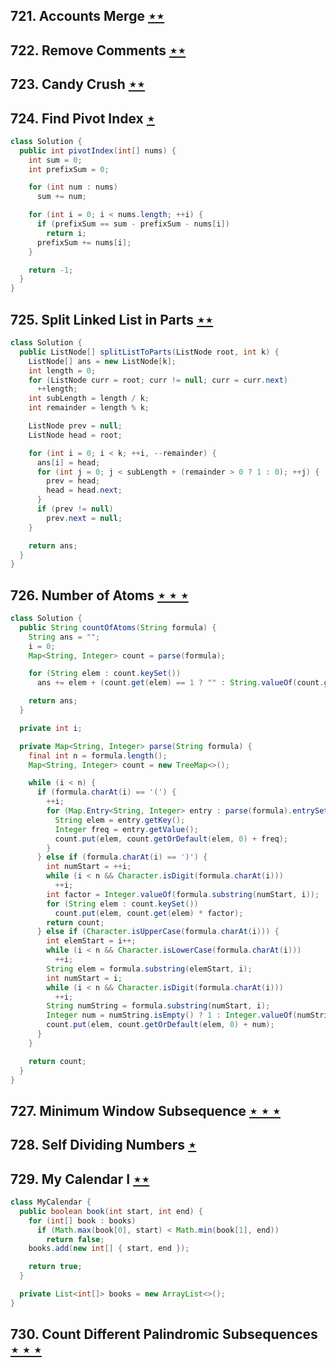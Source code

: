## 721. Accounts Merge [$\star\star$](https://leetcode.com/problems/accounts-merge)

## 722. Remove Comments [$\star\star$](https://leetcode.com/problems/remove-comments)

## 723. Candy Crush [$\star\star$](https://leetcode.com/problems/candy-crush)

## 724. Find Pivot Index [$\star$](https://leetcode.com/problems/find-pivot-index)

```java
class Solution {
  public int pivotIndex(int[] nums) {
    int sum = 0;
    int prefixSum = 0;

    for (int num : nums)
      sum += num;

    for (int i = 0; i < nums.length; ++i) {
      if (prefixSum == sum - prefixSum - nums[i])
        return i;
      prefixSum += nums[i];
    }

    return -1;
  }
}
```

## 725. Split Linked List in Parts [$\star\star$](https://leetcode.com/problems/split-linked-list-in-parts)

```java
class Solution {
  public ListNode[] splitListToParts(ListNode root, int k) {
    ListNode[] ans = new ListNode[k];
    int length = 0;
    for (ListNode curr = root; curr != null; curr = curr.next)
      ++length;
    int subLength = length / k;
    int remainder = length % k;

    ListNode prev = null;
    ListNode head = root;

    for (int i = 0; i < k; ++i, --remainder) {
      ans[i] = head;
      for (int j = 0; j < subLength + (remainder > 0 ? 1 : 0); ++j) {
        prev = head;
        head = head.next;
      }
      if (prev != null)
        prev.next = null;
    }

    return ans;
  }
}
```

## 726. Number of Atoms [$\star\star\star$](https://leetcode.com/problems/number-of-atoms)

```java
class Solution {
  public String countOfAtoms(String formula) {
    String ans = "";
    i = 0;
    Map<String, Integer> count = parse(formula);

    for (String elem : count.keySet())
      ans += elem + (count.get(elem) == 1 ? "" : String.valueOf(count.get(elem)));

    return ans;
  }

  private int i;

  private Map<String, Integer> parse(String formula) {
    final int n = formula.length();
    Map<String, Integer> count = new TreeMap<>();

    while (i < n) {
      if (formula.charAt(i) == '(') {
        ++i;
        for (Map.Entry<String, Integer> entry : parse(formula).entrySet()) {
          String elem = entry.getKey();
          Integer freq = entry.getValue();
          count.put(elem, count.getOrDefault(elem, 0) + freq);
        }
      } else if (formula.charAt(i) == ')') {
        int numStart = ++i;
        while (i < n && Character.isDigit(formula.charAt(i)))
          ++i;
        int factor = Integer.valueOf(formula.substring(numStart, i));
        for (String elem : count.keySet())
          count.put(elem, count.get(elem) * factor);
        return count;
      } else if (Character.isUpperCase(formula.charAt(i))) {
        int elemStart = i++;
        while (i < n && Character.isLowerCase(formula.charAt(i)))
          ++i;
        String elem = formula.substring(elemStart, i);
        int numStart = i;
        while (i < n && Character.isDigit(formula.charAt(i)))
          ++i;
        String numString = formula.substring(numStart, i);
        Integer num = numString.isEmpty() ? 1 : Integer.valueOf(numString);
        count.put(elem, count.getOrDefault(elem, 0) + num);
      }
    }

    return count;
  }
}
```

## 727. Minimum Window Subsequence [$\star\star\star$](https://leetcode.com/problems/minimum-window-subsequence)

## 728. Self Dividing Numbers [$\star$](https://leetcode.com/problems/self-dividing-numbers)

## 729. My Calendar I [$\star\star$](https://leetcode.com/problems/my-calendar-i)

```java
class MyCalendar {
  public boolean book(int start, int end) {
    for (int[] book : books)
      if (Math.max(book[0], start) < Math.min(book[1], end))
        return false;
    books.add(new int[] { start, end });

    return true;
  }

  private List<int[]> books = new ArrayList<>();
}
```

## 730. Count Different Palindromic Subsequences [$\star\star\star$](https://leetcode.com/problems/count-different-palindromic-subsequences)
